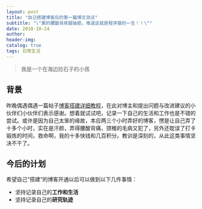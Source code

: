 ```yaml
---
layout: post
title: "自己搭建博客后的第一篇博文测试"
subtitle: "\"累的腰酸背疼腿抽筋，难道这就是程序猿的一生！！\""
date: 2018-10-24
author: 
header-img:
catalog: true
tags: 日常生活
---
```


> 我是一个在海边捡石子的小孩

## 背景

昨晚偶遇偶遇一篇帖子[博客搭建详细教程](https://github.com/qiubaiying/qiubaiying.github.io/wiki/%E5%8D%9A%E5%AE%A2%E6%90%AD%E5%BB%BA%E8%AF%A6%E7%BB%86%E6%95%99%E7%A8%8B)，在此对博主和提出问题与改进建议的小伙伴们小伙伴们表示感谢。想着就试试吧，记录一下自己的生活和工作也是不错的尝试。或许是因为自己太笨的缘故，本应两三个小时弄好的博客，愣是让自己弄了十多个小时，实在是汗颜，弄得腰酸背痛，颈椎的毛病又犯了，另外还耽误了打卡锻炼的时间，救命啊，我的十多快钱和几百积分。教训是深刻的，从此这类事情坚决不干了。

## 今后的计划

希望自己“搭建”的博客开通以后可以做到以下几件事情：

- 坚持记录自己的**工作和生活**
- 坚持记录自己的**研究轨迹**



